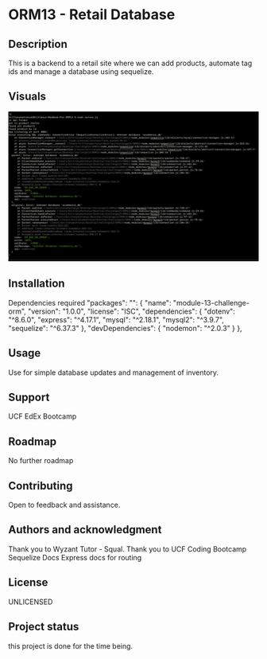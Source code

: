 # ORM13 - Retail Database

## Description
This is a backend to a retail site where we can add products, automate tag ids and manage a database using sequelize. 


## Visuals
![Screenshot](ORM13_Screenshot.png)

## Installation
Dependencies required
  "packages": 
    "": {
      "name": "module-13-challenge-orm",
      "version": "1.0.0",
      "license": "ISC",
      "dependencies": {
        "dotenv": "^8.6.0",
        "express": "^4.17.1",
        "mysql": "^2.18.1",
        "mysql2": "^3.9.7",
        "sequelize": "^6.37.3"
      },
      "devDependencies": {
        "nodemon": "^2.0.3"
      }
    },

## Usage
Use for simple database updates and management of inventory. 

## Support
UCF EdEx Bootcamp

## Roadmap
No further roadmap

## Contributing
Open to feedback and assistance. 

## Authors and acknowledgment
Thank you to Wyzant Tutor - Squal. 
Thank you to UCF Coding Bootcamp
Sequelize Docs
Express docs for routing

## License
UNLICENSED

## Project status
this project is done for the time being. 